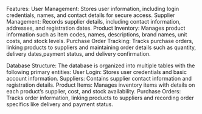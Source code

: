 Features:
User Management: Stores user information, including login credentials, names, and contact details for secure access.
Supplier Management: Records supplier details, including contact information, addresses, and registration dates.
Product Inventory: Manages product information such as item codes, names, descriptions, brand names, unit costs, and stock levels.
Purchase Order Tracking: Tracks purchase orders, linking products to suppliers and maintaining order details such as quantity, delivery dates,payment status, and delivery confirmation.

Database Structure:
The database is organized into multiple tables with the following primary entities:
User Login: Stores user credentials and basic account information.
Suppliers: Contains supplier contact information and registration details.
Product Items: Manages inventory items with details on each product’s supplier, cost, and stock availability.
Purchase Orders: Tracks order information, linking products to suppliers and recording order specifics like delivery and payment status.
